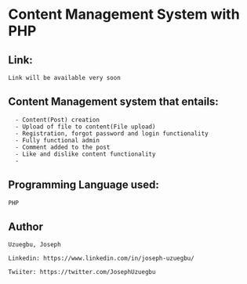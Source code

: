 # Content Management System with PHP

## Link:
```
Link will be available very soon
```

## Content Management system that entails:
```
  - Content(Post) creation
  - Upload of file to content(File upload)
  - Registration, forgot password and login functionality
  - Fully functional admin 
  - Comment added to the post
  - Like and dislike content functionality
  - 
```

## Programming Language used: 
```
PHP
```


## Author
```
Uzuegbu, Joseph

Linkedin: https://www.linkedin.com/in/joseph-uzuegbu/

Twiiter: https://twitter.com/JosephUzuegbu
```
